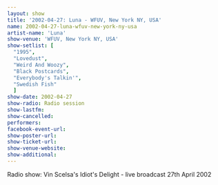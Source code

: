 ```yaml
---
layout: show
title: '2002-04-27: Luna - WFUV, New York NY, USA'
name: 2002-04-27-luna-wfuv-new-york-ny-usa
artist-name: 'Luna'
show-venue: 'WFUV, New York NY, USA'
show-setlist: [
  "1995",
  "Lovedust",
  "Weird And Woozy",
  "Black Postcards",
  "Everybody's Talkin'",
  "Swedish Fish"
  ]
show-date: 2002-04-27
show-radio: Radio session
show-lastfm: 
show-cancelled: 
performers: 
facebook-event-url: 
show-poster-url: 
show-ticket-url: 
show-venue-website: 
show-additional: 
---
```


Radio show: Vin Scelsa\'s Idiot\'s Delight - live broadcast 27th April 2002